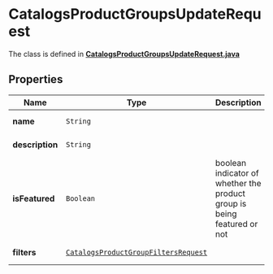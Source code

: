 

# CatalogsProductGroupsUpdateRequest

The class is defined in **[CatalogsProductGroupsUpdateRequest.java](../../src/main/java/org/openapitools/model/CatalogsProductGroupsUpdateRequest.java)**

## Properties

Name | Type | Description | Notes
------------ | ------------- | ------------- | -------------
**name** | `String` |  |  [optional property]
**description** | `String` |  |  [optional property]
**isFeatured** | `Boolean` | boolean indicator of whether the product group is being featured or not |  [optional property]
**filters** | [`CatalogsProductGroupFiltersRequest`](CatalogsProductGroupFiltersRequest.md) |  |  [optional property]






